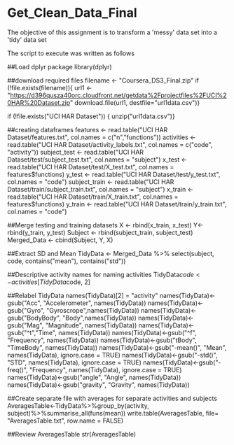 # Get_Clean_Data_Final
The objective of this assignment is to transform a 'messy' data set into a 'tidy' data set

The script to execute was written as follows

##Load dplyr package
library(dplyr)

##download required files
filename <- "Coursera_DS3_Final.zip"
if (!file.exists(filename)){
  url1 <- "https://d396qusza40orc.cloudfront.net/getdata%2Fprojectfiles%2FUCI%20HAR%20Dataset.zip"
  download.file(url1, destfile="url1data.csv")}

if (!file.exists("UCI HAR Dataset")) { 
  unzip("url1data.csv")}

##creating dataframes
features <- read.table("UCI HAR Dataset/features.txt", col.names = c("n","functions"))
activities <- read.table("UCI HAR Dataset/activity_labels.txt", col.names = c("code", "activity"))
subject_test <- read.table("UCI HAR Dataset/test/subject_test.txt", col.names = "subject")
x_test <- read.table("UCI HAR Dataset/test/X_test.txt", col.names = features$functions)
y_test <- read.table("UCI HAR Dataset/test/y_test.txt", col.names = "code")
subject_train <- read.table("UCI HAR Dataset/train/subject_train.txt", col.names = "subject")
x_train <- read.table("UCI HAR Dataset/train/X_train.txt", col.names = features$functions)
y_train <- read.table("UCI HAR Dataset/train/y_train.txt", col.names = "code")

##Merge testing and training datasets
X <- rbind(x_train, x_test)
Y<-rbind(y_train, y_test)
Subject <- rbind(subject_train, subject_test)
Merged_Data <- cbind(Subject, Y, X)

##Extract SD and Mean
TidyData <- Merged_Data %>% select(subject, code, contains("mean"), contains("std"))

##Descriptive activity names for naming activities
TidyData$code <- activities[TidyData$code, 2]

##Relabel TidyData
names(TidyData)[2] = "activity"
names(TidyData)<-gsub("Acc", "Accelerometer", names(TidyData))
names(TidyData)<-gsub("Gyro", "Gyroscrope",names(TidyData))
names(TidyData)<-gsub("BodyBody", "Body",names(TidyData))
names(TidyData)<-gsub("Mag", "Magnitude", names(TidyData))
names(TidyData)<-gsub("^t","Time", names(TidyData))
names(TidyData)<-gsub("^f", "Frequency", names(TidyData))
names(TidyData)<-gsub("tBody", "TimeBody", names(TidyData))
names(TidyData)<-gsub("-mean()", "Mean", names(TidyData), ignore.case = TRUE)
names(TidyData)<-gsub("-std()", "STD", names(TidyData), ignore.case = TRUE)
names(TidyData)<-gsub("-freq()", "Frequency", names(TidyData), ignore.case = TRUE)
names(TidyData)<-gsub("angle", "Angle", names(TidyData))
names(TidyData)<-gsub("gravity", "Gravity", names(TidyData))

##Create separate file with averages for separate activities and subjects
AveragesTable<-TidyData%>%group_by(activity, subject)%>%summarise_all(funs(mean))
    write.table(AveragesTable, file= "AveragesTable.txt", row.name = FALSE)

##Review AveragesTable
    str(AveragesTable)

